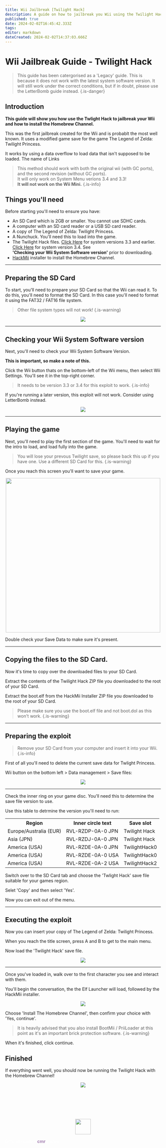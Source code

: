 ```yaml
---
title: Wii Jailbreak [Twilight Hack]
description: A guide on how to jailbreak you Wii using the Twilight Hack expliot. 
published: true
date: 2024-02-02T16:45:42.333Z
tags: 
editor: markdown
dateCreated: 2024-02-02T14:37:03.666Z
---
```


# Wii Jailbreak Guide - Twilight Hack
<!--START GUIDE CONTENT UNDER THIS LINE-->
> This guide has been catergorised as a 'Legacy' guide. This is because it does not work with the latest system software version. It will still work under the correct conditions, but if in doubt, please use the LetterBomb guide instead.
{.is-danger}

## Introduction
<b>This guide will show you how use the Twlight Hack to jailbreak your Wii and how to install the Homebrew Channel.</b>

This was the first jailbreak created for the Wii and is probablt the most well known. It uses a modified game save for the game The Legend of Zelda: Twilight Princess.

It works by using a data overflow to load data that isn't supposed to be loaded. The name of Links 

> This method should work with both the original wii (with GC ports), and the second revision (without GC ports). 
<br>It will only work on System Menu verions 3.4 and 3.3!
<br><b>It will not work on the Wii Mini.</b> 
{.is-info}

## Things you'll need
Before starting you'll need to ensure you have:
- An SD Card which is 2GB or smaller. You cannot use SDHC cards.
- A computer with an SD card reader or a USB SD card reader.
- A copy of The Legend of Zelda: Twilight Princess.
- A Nunchuck. You'll need this to load into the game. 
- The Twilight Hack files. <a href="https://hbc.hackmii.com/get.php?file=twilight-hack-v0.1-beta1.zip&key=b9b4ef58c8c97c78f1692efe937beade6a6f5596">Click Here</a> for system versions 3.3 and earlier. <a href="https://hbc.hackmii.com/get.php?file=twilight-hack-v0.1-beta2.zip&key=37c2ee737421cce4853958da72849e16f34e2122">Click Here</a> for system version 3.4. See <br><b>'Checking your Wii System Software version'</b> prior to downloading.
- <a href="https://bootmii.org/get.php?file=hackmii_installer_v1.2.zip&key=50c0cfefc556e3098e9fb6c69da0c744d2696804">HackMii</a> installer to install the Homebrew Channel. 

---

## Preparing the SD Card
To start, you'll need to prepare your SD Card so that the Wii can read it. To do this, you'll need to format the SD Card. In this case you'll need to format it using the FAT32 / FAT16 file system. 

> Other file system types will not work!
{.is-warning}

<center><img src="/guide-assets/administrator-assets/wii-jailbreak-twilight/format.png"></center>

---

## Checking your Wii System Software version
Next, you'll need to check your Wii System Software Version. 

<b>This is important, so make a note of this. </b>

Click the Wii button thats on the bottom-left of the Wii menu, then select Wii Settings. You'll see it in the top-right corner.

> It needs to be version 3.3 or 3.4 for this exploit to work.
{.is-info}

If you're running a later version, this exploit will not work. Consider using LetterBomb instead. 
<br>
<center><img src=/guide-assets/administrator-assets/wii-jailbreak-twilight/wiimenu.png></center>

---

## Playing the game
Next, you'll need to play the first section of the game. You'll need to wait for the intro to load, and load fully into the game. 

> You will lose your prevous Twilight save, so please back this up if you have one. Use a different SD Card for this. 
{.is-warning}

Once you reach this screen you'll want to save your game.
<br>
<center><img src=/guide-assets/administrator-assets/wii-jailbreak-twilight/firstload.png height="500"></center>

Double check your Save Data to make sure it's present. 

---

## Copying the files to the SD Card. 
Now it's time to copy over the downloaded files to your SD Card.

Extract the contents of the Twilight Hack ZIP file you downloaded to the root of your SD Card. 

Extract the boot.elf from the HackMii Installer ZIP file you downloaded to the root of your SD Card. 

> Please make sure you use the boot.elf file and not boot.dol as this won't work.
{.is-warning}


---

## Preparing the exploit
> Remove your SD Card from your computer and insert it into your Wii. 
{.is-info}

First of all you'll need to delete the current save data for Twlight Princess. 

Wii button on the bottom left > Data management > Save files:
<br>
<center><img src=/guide-assets/administrator-assets/wii-jailbreak-twilight/erasesave.png></center>

---
Check the inner ring on your game disc. You'll need this to determine the save file version to use. 

Use this table to detrmine the version you'll need to run:
<br>
<center>
<table><tbody><tr><th>Region</th>
<th>Inner circle text</th>
<th>Save slot
</th></tr><tr><td>Europe/Australia (EUR)</td>
<td>RVL-RZDP-0A-0 JPN</td>
<td>Twilight Hack
</td></tr><tr><td>Asia (JPN)</td>
<td>RVL-RZDJ-0A-0 JPN</td>
<td>Twilight Hack
</td></tr><tr><td>America (USA)</td>
<td>RVL-RZDE-0A-0 JPN</td>
<td>TwilightHack0
</td></tr><tr><td>America (USA)</td>
<td>RVL-RZDE-0A-0 USA</td>
<td>TwilightHack0
</td></tr><tr><td>America (USA)</td>
<td>RVL-RZDE-0A-2 USA</td>
<td>TwilightHack2
</td></tr></tbody></table>
  </center>

Switch over to the SD Card tab and choose the 'Twlight Hack' save file suitable for your games region. 

Selet 'Copy' and then select 'Yes'. 

Now you can exit out of the menu.

---

## Executing the exploit
Now you can insert your copy of The Legend of Zelda: Twilight Princess.

When you reach the title screen, press A and B to get to the main menu. 

Now load the 'Twilight Hack' save file.
<br>
<center><img src=/guide-assets/administrator-assets/wii-jailbreak-twilight/gameload.png></center>

---

Once you've loaded in, walk over to the first character you see and interact with them. 

You'll begin the conversation, the the Elf Launcher will load, followed by the HackMii installer.
<br>
<center><img src=/guide-assets/administrator-assets/wii-jailbreak-twilight/interact-homebrew.png></center>

Choose 'Install The Homebrew Channel', then confirm your choice with 'Yes, continue'.

> It is heavily advised that you also install BootMii / PriiLoader at this point as it's an important brick protection software.
{.is-warning}

When it's finished, click continue.

## Finished

If everything went well, you should now be running the Twilight Hack with the Homebrew Channel!
<br>
<center><img src="/guide-assets/administrator-assets/wii-jailbreak-letterbomb/images/brew.webp" height=""></center>

<!--DO NOT EDIT THIS FOOTER. ALL GUIDE CONTENT SHOULD GO ABOVE!-->
<br>
<br>
<br>
<br>
<br>
<br>
<footer>
  <div class="waves">
    <div class="wave" id="wave1"></div>
    <div class="wave" id="wave2"></div>
    <div class="wave" id="wave3"></div>
    <div class="wave" id="wave4"></div>
  </div>
  <center><img src="/book_purple.png" height=50></center>
  <p><font color="white">Official Guide - <b><font color="a582b2">cmr</font></b>guides</font></p>
</footer>
<!--DO NOT EDIT THIS FOOTER-->